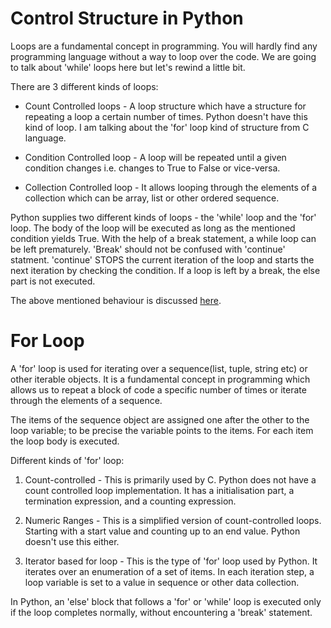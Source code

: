 # Control Structure in Python

Loops are a fundamental concept in programming. You will hardly find any programming language without a way to loop over the code. We are going to talk about 'while' loops here but let's rewind a little bit. 

There are 3 different kinds of loops: 
* Count Controlled loops - A loop structure which have a structure for repeating a loop a certain number of times. Python doesn't have this kind of loop. I am talking about the 'for' loop kind of structure from C language. 

* Condition Controlled loop - A loop will be repeated until a given condition changes i.e. changes to True to False or vice-versa. 

* Collection Controlled loop - It allows looping through the elements of a collection which can be array, list or other ordered sequence. 

Python supplies two different kinds of loops - the 'while' loop and the 'for' loop. 
The body of the loop will be executed as long as the mentioned condition yields True. With the help of a break statement, a while loop can be left prematurely. 
'Break' should not be confused with 'continue' statment. 'continue' STOPS the current iteration of the loop and starts the next iteration by checking the condition. If a loop is left by a break, the else part is not executed. 

The above mentioned behaviour is discussed [here](https://github.com/robsingh/python-refresher/blob/8721858ccb2172332faac3025a4b5d5698e31646/control_structure/examples.py#L1-L27).


# For Loop

A 'for' loop is used for iterating over a sequence(list, tuple, string etc) or other iterable objects. It is a fundamental concept in programming which allows us to repeat a block of code a specific number of times or iterate through the elements of a sequence.

The items of the sequence object are assigned one after the other to the loop variable; to be precise the variable points to the items. For each item the loop body is executed. 

Different kinds of 'for' loop:
1. Count-controlled - This is primarily used by C. Python does not have a count controlled loop implementation. It has a initialisation part, a termination expression, and a counting expression. 

2. Numeric Ranges - This is a simplified version of count-controlled loops. Starting with a start value and counting up to an end value. Python doesn't use this either. 

3. Iterator based for loop - This is the type of 'for' loop used by Python. It iterates over an enumeration of a set of items. In each iteration step, a loop variable is set to a value in sequence or other data collection. 

In Python, an 'else' block that follows a 'for' or 'while' loop is executed only if the loop completes normally, without encountering a 'break' statement. 